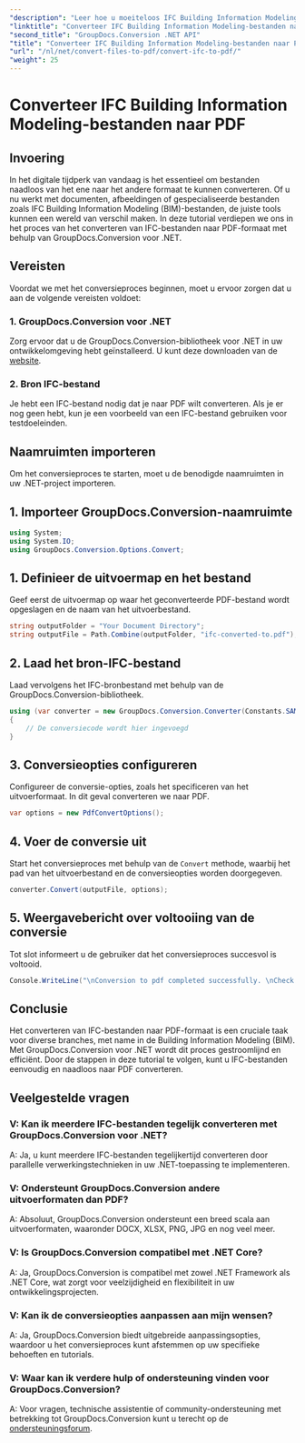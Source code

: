 ```yaml
---
"description": "Leer hoe u moeiteloos IFC Building Information Modeling-bestanden naar PDF-formaat kunt converteren met GroupDocs.Conversion voor .NET."
"linktitle": "Converteer IFC Building Information Modeling-bestanden naar PDF"
"second_title": "GroupDocs.Conversion .NET API"
"title": "Converteer IFC Building Information Modeling-bestanden naar PDF"
"url": "/nl/net/convert-files-to-pdf/convert-ifc-to-pdf/"
"weight": 25
---
```


# Converteer IFC Building Information Modeling-bestanden naar PDF

## Invoering
In het digitale tijdperk van vandaag is het essentieel om bestanden naadloos van het ene naar het andere formaat te kunnen converteren. Of u nu werkt met documenten, afbeeldingen of gespecialiseerde bestanden zoals IFC Building Information Modeling (BIM)-bestanden, de juiste tools kunnen een wereld van verschil maken. In deze tutorial verdiepen we ons in het proces van het converteren van IFC-bestanden naar PDF-formaat met behulp van GroupDocs.Conversion voor .NET. 
## Vereisten
Voordat we met het conversieproces beginnen, moet u ervoor zorgen dat u aan de volgende vereisten voldoet:
### 1. GroupDocs.Conversion voor .NET
Zorg ervoor dat u de GroupDocs.Conversion-bibliotheek voor .NET in uw ontwikkelomgeving hebt geïnstalleerd. U kunt deze downloaden van de [website](https://releases.groupdocs.com/conversion/net/).
### 2. Bron IFC-bestand
Je hebt een IFC-bestand nodig dat je naar PDF wilt converteren. Als je er nog geen hebt, kun je een voorbeeld van een IFC-bestand gebruiken voor testdoeleinden.

## Naamruimten importeren
Om het conversieproces te starten, moet u de benodigde naamruimten in uw .NET-project importeren. 
## 1. Importeer GroupDocs.Conversion-naamruimte
```csharp
using System;
using System.IO;
using GroupDocs.Conversion.Options.Convert;
```
## 1. Definieer de uitvoermap en het bestand
Geef eerst de uitvoermap op waar het geconverteerde PDF-bestand wordt opgeslagen en de naam van het uitvoerbestand.
```csharp
string outputFolder = "Your Document Directory";
string outputFile = Path.Combine(outputFolder, "ifc-converted-to.pdf");
```
## 2. Laad het bron-IFC-bestand
Laad vervolgens het IFC-bronbestand met behulp van de GroupDocs.Conversion-bibliotheek.
```csharp
using (var converter = new GroupDocs.Conversion.Converter(Constants.SAMPLE_IFC))
{
    // De conversiecode wordt hier ingevoegd
}
```
## 3. Conversieopties configureren
Configureer de conversie-opties, zoals het specificeren van het uitvoerformaat. In dit geval converteren we naar PDF.
```csharp
var options = new PdfConvertOptions();
```
## 4. Voer de conversie uit
Start het conversieproces met behulp van de `Convert` methode, waarbij het pad van het uitvoerbestand en de conversieopties worden doorgegeven.
```csharp
converter.Convert(outputFile, options);
```
## 5. Weergavebericht over voltooiing van de conversie
Tot slot informeert u de gebruiker dat het conversieproces succesvol is voltooid.
```csharp
Console.WriteLine("\nConversion to pdf completed successfully. \nCheck output in {0}", outputFolder);
```

## Conclusie
Het converteren van IFC-bestanden naar PDF-formaat is een cruciale taak voor diverse branches, met name in de Building Information Modeling (BIM). Met GroupDocs.Conversion voor .NET wordt dit proces gestroomlijnd en efficiënt. Door de stappen in deze tutorial te volgen, kunt u IFC-bestanden eenvoudig en naadloos naar PDF converteren.
## Veelgestelde vragen
### V: Kan ik meerdere IFC-bestanden tegelijk converteren met GroupDocs.Conversion voor .NET?
A: Ja, u kunt meerdere IFC-bestanden tegelijkertijd converteren door parallelle verwerkingstechnieken in uw .NET-toepassing te implementeren.
### V: Ondersteunt GroupDocs.Conversion andere uitvoerformaten dan PDF?
A: Absoluut, GroupDocs.Conversion ondersteunt een breed scala aan uitvoerformaten, waaronder DOCX, XLSX, PNG, JPG en nog veel meer.
### V: Is GroupDocs.Conversion compatibel met .NET Core?
A: Ja, GroupDocs.Conversion is compatibel met zowel .NET Framework als .NET Core, wat zorgt voor veelzijdigheid en flexibiliteit in uw ontwikkelingsprojecten.
### V: Kan ik de conversieopties aanpassen aan mijn wensen?
A: Ja, GroupDocs.Conversion biedt uitgebreide aanpassingsopties, waardoor u het conversieproces kunt afstemmen op uw specifieke behoeften en tutorials.
### V: Waar kan ik verdere hulp of ondersteuning vinden voor GroupDocs.Conversion?
A: Voor vragen, technische assistentie of community-ondersteuning met betrekking tot GroupDocs.Conversion kunt u terecht op de [ondersteuningsforum](https://forum.groupdocs.com/c/conversion/11).